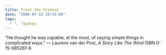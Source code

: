 ```yaml
---
title: Trust the Science
date: "2006-07-13 19:53:09"
tags:
  - ", "quotes
---
```

"He thought he was capable, at the most, of saying simple things in complicated ways." &mdash; Laurens van der Post, <em>A Story Like The Wind</em>  ISBN 0-15-685261-6

